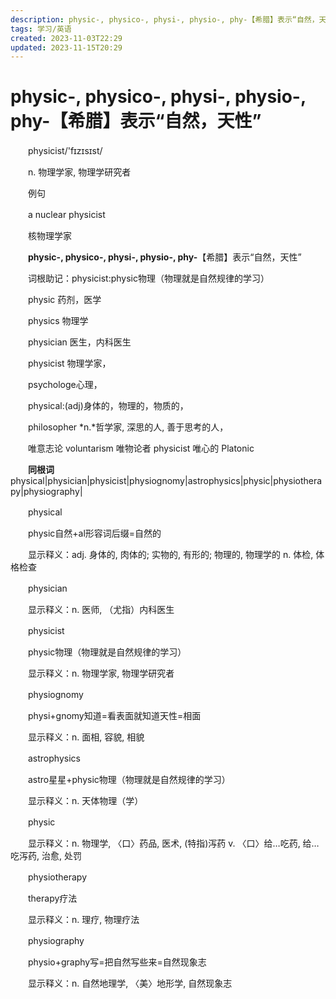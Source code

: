 ```yaml
---
description: physic-, physico-, physi-, physio-, phy-【希腊】表示“自然，天性”
tags: 学习/英语
created: 2023-11-03T22:29
updated: 2023-11-15T20:29
---
```

# physic-, physico-, physi-, physio-, phy-【希腊】表示“自然，天性”

　　physicist/'fɪzɪsɪst/

　　n. 物理学家, 物理学研究者

　　例句

　　a nuclear physicist

　　核物理学家

　　**physic-, physico-, physi-, physio-, phy-**【希腊】表示“自然，天性”

　　词根助记：physicist:physic物理（物理就是自然规律的学习）

　　physic 药剂，医学

　　physics 物理学

　　physician 医生，内科医生

　　physicist 物理学家，

　　psychologe心理，

　　physical:(adj)身体的，物理的，物质的，

　　philosopher *n.*哲学家, 深思的人, 善于思考的人，

　　唯意志论 voluntarism 唯物论者 physicist 唯心的 Platonic

　　**同根词**physical\|physician\|physicist\|physiognomy\|astrophysics\|physic\|physiotherapy\|physiography\|

　　physical

　　physic自然+al形容词后缀=自然的

　　显示释义：adj. 身体的, 肉体的; 实物的, 有形的; 物理的, 物理学的 n. 体检, 体格检查

　　physician

　　显示释义：n. 医师, （尤指）内科医生

　　physicist

　　physic物理（物理就是自然规律的学习）

　　显示释义：n. 物理学家, 物理学研究者

　　physiognomy

　　physi+gnomy知道=看表面就知道天性=相面

　　显示释义：n. 面相, 容貌, 相貌

　　astrophysics

　　astro星星+physic物理（物理就是自然规律的学习）

　　显示释义：n. 天体物理（学）

　　physic

　　显示释义：n. 物理学, 〈口〉药品, 医术, (特指)泻药 v. 〈口〉给…吃药, 给…吃泻药, 治愈, 处罚

　　physiotherapy

　　therapy疗法

　　显示释义：n. 理疗, 物理疗法

　　physiography

　　physio+graphy写=把自然写些来=自然现象志

　　显示释义：n. 自然地理学, 〈美〉地形学, 自然现象志
